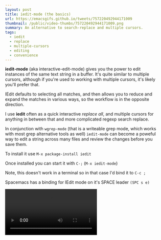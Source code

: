 ```yaml
---
layout: post
title: iedit-mode (the basics)
url: https://emacsgifs.github.io/tweets/757220492944171009
thumbnail: /public/video-thumbs/757220492944171009.png
summary: An alternative to search-replace and multiple cursors.
tags:
  - iedit
  - replace
  - multiple-cursors
  - editing
  - convenience
---
```


**iedit-mode** (aka interactive-edit-mode) gives you the power to edit
instances of the same text string in a buffer.  It's quite similar to
multiple cursors, although if you're used to working with multiple
cursors, it's likely you'll prefer that.

IEdit defaults to selecting all matches, and then allows you to reduce
and expand the matches in various ways, so the workflow is in the
opposite direction.

I use **iedit** often as a quick interactive _replace all_,
and multiple cursors for anything in between that and more complicated
regexp search replace.

In conjunction with `wgrep-mode` (that is a writeable grep mode, which
works with most grep alternative tools as well) `iedit-mode` can
become a poweful way to edit a string across many files and review the
changes before you save them.

To install it use `M-x package-install iedit`

Once installed you can start it with `C-;` (`M-x iedit-mode`)

Note, this doesn't work in a terminal so in that case I'd bind it to `C-c ;`

Spacemacs has a binding for IEdit mode on it's SPACE leader `(SPC s e)`

<video controls autoplay loop>
  <source src="/public/videos/757220492944171009.mp4" type="video/mp4">
    Sorry your browser does not support the video tag, maybe time to upgrade?
</video>
